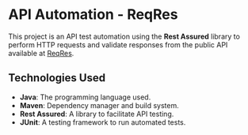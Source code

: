# API Automation - ReqRes

This project is an API test automation using the **Rest Assured** library to perform HTTP requests and validate responses from the public API available at [ReqRes](https://reqres.in/).

## Technologies Used

- **Java**: The programming language used.
- **Maven**: Dependency manager and build system.
- **Rest Assured**: A library to facilitate API testing.
- **JUnit**: A testing framework to run automated tests.

